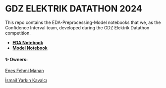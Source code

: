# GDZ ELEKTRIK DATATHON 2024

This repo contains the EDA-Preprocessing-Model notebooks that we, as the Confidence Interval team, developed during the GDZ Elektrik Datathon competition.

+ **[EDA Notebook](https://github.com/Confidence-Interval/gdz-elektrik-datathon/blob/main/Notebooks/gdz-eda.ipynb)**
+ **[Model Notebook](https://github.com/Confidence-Interval/gdz-elektrik-datathon/blob/main/Notebooks/gdz-model-final.ipynb)**


#### ✨ Owners:

[Enes Fehmi Manan](https://github.com/enesmanan)

[İsmail Yarkın Kavalcı](https://github.com/Yarkin02)